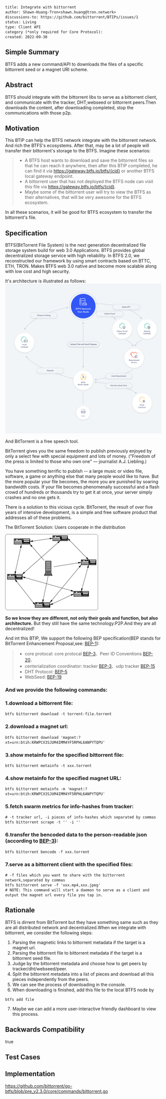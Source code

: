 
```btip: 1
title: Integrate with bittorrent
author: Shawn-Huang-Tron<shawn.huang@tron.network>
discussions-to: https://github.com/bittorrent/BTIPs/issues/1
status: Living
type: Client API
category (*only required for Core Protocol):
created: 2022-09-30
```

## Simple Summary

BTFS adds a new command/API to downloads the files of a specific bittorrent seed or a magnet URI scheme.

## Abstract

BTFS should integrate with the bittorrent libs to serve as a bittorrent client, and communicate with the tracker, DHT,webseed or bittorrent peers.Then downloads the content, after downloading completed, stop the communications with those p2p.

## Motivation

This BTIP can help the BTFS network integrate with the bittorrent network. And rich the BTFS's ecosystems. After that, may be a lot of people will transfer their bittorrent's storage to the BTFS.
Imagine these scenarios:

> - A BTFS host wants to download and save the bittorrent files so that he can reach it anywhere, then after this BTIP completed, he can find it via https://gateway.btfs.io/btfs/{cid} or another BTFS local gateway endpoint.
> - A bittorrent user that has not deployed the BTFS node can visit this file via https://gateway.btfs.io/btfs/{cid}.
> - Maybe some of the bittorrent user will try to view the BTFS as their alternatives, that will be very awesome for the BTFS ecosystem.

In all these scenarios, it will be good for BTFS ecosystem to transfer the bittorrent's file.

## Specification

BTFS(BitTorrent File System) is the next generation decentralized file storage system build for web 3.0 Applications. BTFS provides global decentralized storage service with high reliability. In BTFS 2.0, we reconstructed our framework by using smart contracts based on BTTC, ETH, TRON. Makes BTFS web 3.0 native and become more scalable along with low cost and high security.

It's architecture is illustrated as follows:
![btfs architecture](../pictures/btfs-architecture.png)

And BitTorrent is a free speech tool.

BitTorrent gives you the same freedom to publish previously enjoyed by only a select few with special equipment and lots of money. ("Freedom of the press is limited to those who own one" — journalist A.J. Liebling.)

You have something terrific to publish -- a large music or video file, software, a game or anything else that many people would like to have. But the more popular your file becomes, the more you are punished by soaring bandwidth costs. If your file becomes phenomenally successful and a flash crowd of hundreds or thousands try to get it at once, your server simply crashes and no one gets it.

There is a solution to this vicious cycle. BitTorrent, the result of over five years of intensive development, is a simple and free software product that addresses all of these problems.

The BitTorrent Solution:
Users cooperate in the distribution

![bittorrent](../pictures/bittorrent.png)

**So we know they are different, not only their goals and function, but also architecture.** But they still have the same technology:P2P.And they are all decentralized!

And int this BTIP, We support the following BEP specification(BEP stands for BitTorrent Enhancement Proposal,see: [BEP-1](http://bittorrent.org/beps/bep_0001.html)):

> - core protocal: core protocal [BEP-3](http://bittorrent.org/beps/bep_0003.html)、Peer ID Conventions [BEP-20](http://bittorrent.org/beps/bep_0020.html)、
> - centerialization coordinator: tracker [BEP-3](http://bittorrent.org/beps/bep_0003.html)、udp tracker [BEP-15](http://bittorrent.org/beps/bep_0015.html)
> - DHT Protocol: [BEP-5](http://bittorrent.org/beps/bep_0005.html)
> - WebSeed: [BEP-19](http://bittorrent.org/beps/bep_0019.html)

### **And we provide the following commands:**

### 1.download a bittorrent file:

```shell
btfs bittorrent download -t torrent-file.torrent
```

### 2.download a magnet url:

```shell
btfs bittorrent download 'magnet:?xt=urn:btih:KRWPCX3SJUM4IMM4YF5RPHL6ANPYTQPU'
```

### 3.show metainfo for the specified bittorrent file:

```shell
btfs bittorrent metainfo -t xxx.torrent
```

### 4.show metainfo for the specified magnet URL:

```shell
btfs bittorrent metainfo -m 'magnet:?xt=urn:btih:KRWPCX3SJUM4IMM4YF5RPHL6ANPYTQPU'
```

### 5.fetch swarm metrics for info-hashes from tracker:

```shell
# -t tracker url, -i pieces of info-hashes which separated by commas
btfs bittorrent scrape -t '' -i ''
```

### 6.transfer the bencoded data to the person-readable json (according to [BEP-3](http://bittorrent.org/beps/bep_0003.html)):

```shell
btfs bittorrent bencode -f xxx.torrent
```

### 7.serve as a bittorrent client with the specified files:

```shell
# -f files which you want to share with the bittorrent network,separated by commas
btfs bittorrent serve -f 'xxx.mp4,xxx.jpeg'
# NOTE: This command will start a daemon to serve as a client and output the magnet url every file you tap in.
```

## Rationale

BTFS is dirrent from BitTorrent but they have something same such as they are all distributed network and decentralized.When we integrate with bittorrent, we consider the following steps:

1. Parsing the magnetic links to bittorrent metadata if the target is a magnet url.
2. Parsing the bittorrent file to bittorrent metadata if the target is a bittorrent seed file.
3. Judge by the bittorrent metadata and choose how to get peers by tracker/dht/webseed/peer.
4. Split the bittorrent metadata into a list of pieces and download all this pieces independently from the peers.
5. We can see the process of downloading in the console.
6. When downloading is finished, add this file to the local BTFS node by

```shell
btfs add file
```

7. Maybe we can add a more user-interactive friendly dashboard to view this process.

## Backwards Compatibility

true

## Test Cases

## Implementation

<https://github.com/bittorrent/go-btfs/blob/pre_v2.3.0/core/commands/bittorrent.go>
